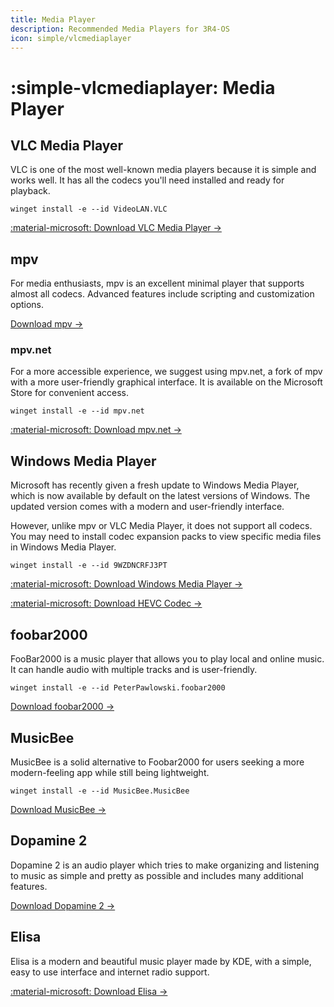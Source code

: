 ```yaml
---
title: Media Player
description: Recommended Media Players for 3R4-OS
icon: simple/vlcmediaplayer
---
```


# :simple-vlcmediaplayer: Media Player

## VLC Media Player

VLC is one of the most well-known media players because it is simple and works well. It has all the codecs you'll need installed and ready for playback.

`winget install -e --id VideoLAN.VLC`

[:material-microsoft: Download VLC Media Player ->](ms-windows-store://pdp/?ProductId=XPDM1ZW6815MQM)

## mpv

For media enthusiasts, mpv is an excellent minimal player that supports almost all codecs. Advanced features include scripting and customization options.

[Download mpv ->](https://mpv.io/installation/)

### mpv.net

For a more accessible experience, we suggest using mpv.net, a fork of mpv with a more user-friendly graphical interface. It is available on the Microsoft Store for convenient access.

`winget install -e --id mpv.net`

[:material-microsoft: Download mpv.net ->](ms-windows-store://pdp/?ProductId=9N64SQZTB3LM)

## Windows Media Player

Microsoft has recently given a fresh update to Windows Media Player, which is now available by default on the latest versions of Windows. The updated version comes with a modern and user-friendly interface.

However, unlike mpv or VLC Media Player, it does not support all codecs. You may need to install codec expansion packs to view specific media files in Windows Media Player.

`winget install -e --id 9WZDNCRFJ3PT`

[:material-microsoft: Download Windows Media Player ->](ms-windows-store://pdp/?ProductId=9WZDNCRFJ3PT)

[:material-microsoft: Download HEVC Codec ->](ms-windows-store://pdp/?ProductId=9NMZLZ57R3T7)

## foobar2000

FooBar2000 is a music player that allows you to play local and online music. It can handle audio with multiple tracks and is user-friendly.

`winget install -e --id PeterPawlowski.foobar2000`

[Download foobar2000 ->](https://www.foobar2000.org/)


## MusicBee

MusicBee is a solid alternative to Foobar2000 for users seeking a more modern-feeling app while still being lightweight.

`winget install -e --id MusicBee.MusicBee`

[Download MusicBee ->](https://www.getmusicbee.com/)


## Dopamine 2

Dopamine 2 is an audio player which tries to make organizing and listening to music as simple and pretty as possible and includes many additional features.

[Download Dopamine 2 ->](https://github.com/digimezzo/dopamine-windows/releases/latest)

## Elisa

Elisa is a modern and beautiful music player made by KDE, with a simple, easy to use interface and internet radio support.

[:material-microsoft: Download Elisa ->](ms-windows-store://pdp/?productid=9pb5md7zh8tl)

